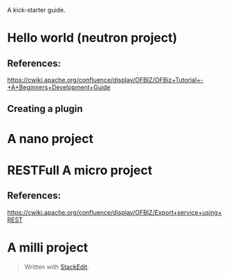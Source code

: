 A kick-starter guide.

# Hello world (neutron project)

## References:

https://cwiki.apache.org/confluence/display/OFBIZ/OFBiz+Tutorial+-+A+Beginners+Development+Guide


##  Creating a plugin



# A nano project

# RESTFull A micro project

## References:
https://cwiki.apache.org/confluence/display/OFBIZ/Export+service+using+REST


# A milli project

> Written with [StackEdit](https://stackedit.io/).
<!--stackedit_data:
eyJoaXN0b3J5IjpbMTM5NzE2MjAwMywtMTk3Mjg0ODU5OSwtMT
g5MjgxNTU0NywxMjM2ODE3NjU3LC0zODE4Njk3MjFdfQ==
-->